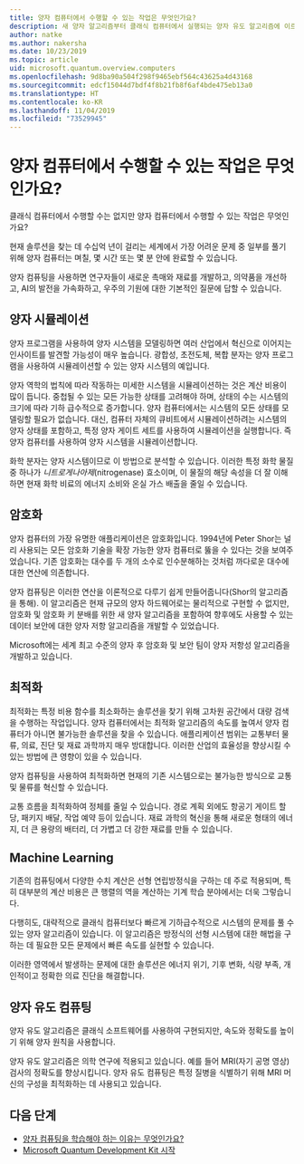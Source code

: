 ```yaml
---
title: 양자 컴퓨터에서 수행할 수 있는 작업은 무엇인가요?
description: 새 양자 알고리즘부터 클래식 컴퓨터에서 실행되는 양자 유도 알고리즘에 이르기까지 양자 컴퓨팅의 영향에 대해 알아봅니다.
author: natke
ms.author: nakersha
ms.date: 10/23/2019
ms.topic: article
uid: microsoft.quantum.overview.computers
ms.openlocfilehash: 9d8ba90a504f298f9465ebf564c43625a4d43168
ms.sourcegitcommit: edcf15044d7bdf4f8b21fb8f6af4bde475eb13a0
ms.translationtype: HT
ms.contentlocale: ko-KR
ms.lasthandoff: 11/04/2019
ms.locfileid: "73529945"
---
```

# <a name="what-can-a-quantum-computer-do"></a>양자 컴퓨터에서 수행할 수 있는 작업은 무엇인가요?

클래식 컴퓨터에서 수행할 수는 없지만 양자 컴퓨터에서 수행할 수 있는 작업은 무엇인가요?

현재 솔루션을 찾는 데 수십억 년이 걸리는 세계에서 가장 어려운 문제 중 일부를 풀기 위해 양자 컴퓨터는 며칠, 몇 시간 또는 몇 분 안에 완료할 수 있습니다.

양자 컴퓨팅을 사용하면 연구자들이 새로운 촉매와 재료를 개발하고, 의약품을 개선하고, AI의 발전을 가속화하고, 우주의 기원에 대한 기본적인 질문에 답할 수 있습니다.

## <a name="quantum-simulation"></a>양자 시뮬레이션

양자 프로그램을 사용하여 양자 시스템을 모델링하면 여러 산업에서 혁신으로 이어지는 인사이트를 발견할 가능성이 매우 높습니다. 광합성, 초전도체, 복합 분자는 양자 프로그램을 사용하여 시뮬레이션할 수 있는 양자 시스템의 예입니다.

양자 역학의 법칙에 따라 작동하는 미세한 시스템을 시뮬레이션하는 것은 계산 비용이 많이 듭니다. 중첩될 수 있는 모든 가능한 상태를 고려해야 하며, 상태의 수는 시스템의 크기에 따라 기하 급수적으로 증가합니다. 양자 컴퓨터에서는 시스템의 모든 상태를 모델링할 필요가 없습니다. 대신, 컴퓨터 자체의 큐비트에서 시뮬레이션하려는 시스템의 양자 상태를 포함하고, 특정 양자 게이트 세트를 사용하여 시뮬레이션을 실행합니다. 즉 양자 컴퓨터를 사용하여 양자 시스템을 시뮬레이션합니다.

화학 분자는 양자 시스템이므로 이 방법으로 분석할 수 있습니다. 이러한 특정 화학 물질 중 하나가 _니트로게나아제_(nitrogenase) 효소이며, 이 물질의 해당 속성을 더 잘 이해하면 현재 화학 비료의 에너지 소비와 온실 가스 배출을 줄일 수 있습니다.

## <a name="cryptography"></a>암호화

양자 컴퓨터의 가장 유명한 애플리케이션은 암호화입니다. 1994년에 Peter Shor는 널리 사용되는 모든 암호화 기술을 확장 가능한 양자 컴퓨터로 뚫을 수 있다는 것을 보여주었습니다.  기존 암호화는 대수를 두 개의 소수로 인수분해하는 것처럼 까다로운 대수에 대한 연산에 의존합니다.

양자 컴퓨팅은 이러한 연산을 이론적으로 다루기 쉽게 만들어줍니다(Shor의 알고리즘을 통해). 이 알고리즘은 현재 규모의 양자 하드웨어로는 물리적으로 구현할 수 없지만, 암호화 및 암호화 키 분배를 위한 새 양자 알고리즘을 포함하여 향후에도 사용할 수 있는 데이터 보안에 대한 양자 저항 알고리즘을 개발할 수 있었습니다.

Microsoft에는 세계 최고 수준의 양자 후 암호화 및 보안 팀이 양자 저항성 알고리즘을 개발하고 있습니다.

## <a name="optimization"></a>최적화

최적화는 특정 비용 함수를 최소화하는 솔루션을 찾기 위해 고차원 공간에서 대량 검색을 수행하는 작업입니다.   양자 컴퓨터에서는 최적화 알고리즘의 속도를 높여서 양자 컴퓨터가 아니면 불가능한 솔루션을 찾을 수 있습니다. 애플리케이션 범위는 교통부터 물류, 의료, 진단 및 재료 과학까지 매우 방대합니다. 이러한 산업의 효율성을 향상시킬 수 있는 방법에 큰 영향이 있을 수 있습니다.

양자 컴퓨팅을 사용하여 최적화하면 현재의 기존 시스템으로는 불가능한 방식으로 교통 및 물류를 혁신할 수 있습니다.

교통 흐름을 최적화하여 정체를 줄일 수 있습니다.  경로 계획 외에도 항공기 게이트 할당, 패키지 배달, 작업 예약 등이 있습니다. 재료 과학의 혁신을 통해 새로운 형태의 에너지, 더 큰 용량의 배터리, 더 가볍고 더 강한 재료를 만들 수 있습니다.

## <a name="machine-learning"></a>Machine Learning

기존의 컴퓨팅에서 다양한 수치 계산은 선형 연립방정식을 구하는 데 주로 적용되며, 특히 대부분의 계산 비용은 큰 행렬의 역을 계산하는 기계 학습 분야에서는 더욱 그렇습니다.

다행히도, 대략적으로 클래식 컴퓨터보다 빠르게 기하급수적으로 시스템의 문제를 풀 수 있는 양자 알고리즘이 있습니다. 이 알고리즘은 방정식의 선형 시스템에 대한 해법을 구하는 데 필요한 모든 문제에서 빠른 속도를 실현할 수 있습니다.

이러한 영역에서 발생하는 문제에 대한 솔루션은 에너지 위기, 기후 변화, 식량 부족, 개인적이고 정확한 의료 진단을 해결합니다.

## <a name="quantum-inspired-computing"></a>양자 유도 컴퓨팅

양자 유도 알고리즘은 클래식 소프트웨어를 사용하여 구현되지만, 속도와 정확도를 높이기 위해 양자 원칙을 사용합니다.

양자 유도 알고리즘은 의학 연구에 적용되고 있습니다. 예를 들어 MRI(자기 공명 영상) 검사의 정확도를 향상시킵니다. 양자 유도 컴퓨팅은 특정 질병을 식별하기 위해 MRI 머신의 구성을 최적화하는 데 사용되고 있습니다.

## <a name="next-steps"></a>다음 단계

* [양자 컴퓨팅을 학습해야 하는 이유는 무엇인가요?](xref:microsoft.quantum.overview.why)
* [Microsoft Quantum Development Kit 시작](xref:microsoft.quantum.welcome)
